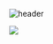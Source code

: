 ![header](https://capsule-render.vercel.app/api?type=wave&color=auto&height=300&section=header&text=Welcome&desc=skwogus98's%20GitHub&fontSize=90)


<img src="https://img.shields.io/badge/html5-E34F26?style=for-the-badge&logo=html5&logoColor=white">
